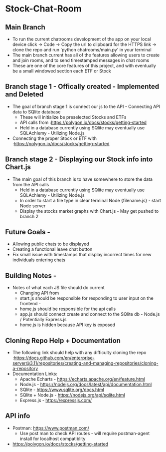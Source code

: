 # Stock-Chat-Room
## Main Branch 
- To run the current chatrooms development of the app on your local device click -> Code -> Copy the url to clipboard for the HTTPS link -> clone the repo and run 'python chatrooms/main.py' in your terminal
- The main branch current has all of the features allowing users to create and join rooms, and to send timestamped messages in chat rooms
- These are one of the core features of this project, and with eventually be a small windowed section each ETF or Stock
## Branch stage 1 - Offically created - Implemented and Deleted
- The goal of branch stage 1 is connect our js to the API - Connecting API data to SQlite database 
    - These will initialize be preselected Stocks and ETFs
    - API calls from :https://polygon.io/docs/stocks/getting-started
    - Held in a database currently using SQlite may eventually use SQLAchlemy - Utilizing Node.js
- Connecting the proper Stock or ETF with :https://polygon.io/docs/stocks/getting-started

## Branch stage 2 - Displaying our Stock info into Chart.js 
- The main goal of this branch is to have somewhere to store the data from  the API calls
    - Held in a database currently using SQlite may eventually use SQLAchlemy - Utilizing Node.js
    - In order to start a file type in clear terminal Node {filename.js} - start Node server
    - Display the stocks market graphs with Chart.js - May get pushed to branch 2

## Future Goals -
- Allowing public chats to be displayed
- Creating a functional leave chat button 
- Fix small issue with timestamps that display incorrect times for new individuals entering chats
## Building Notes - 
- Notes of what each JS file should do current
    - Changing API from  
    - start.js should be responsible for responding to user input on the frontend - 
    - home.js should be responsible for the api calls
    - app.js should connect create and connect to the SQlite db - Node.js / Potentially Express.js
    - home.js is hidden because API key is exposed

## Cloning Repo Help + Documentation
- The following link should help with any difficulty cloning the repo :https://docs.github.com/en/enterprise-server@3.11/repositories/creating-and-managing-repositories/cloning-a-repository
- Documentation Links:
    - Apache Echarts - https://echarts.apache.org/en/feature.html
    - Node.js - https://nodejs.org/docs/latest/api/documentation.html
    - SQlite - https://www.sqlite.org/docs.html
    - SQlite + Node.js - https://nodejs.org/api/sqlite.html  
    - Express.js - https://expressjs.com/

## API info 
- Postman: https://www.postman.com/
    - Use post man to check API routes - will require postman-agent install for localhost compatiblity
- https://polygon.io/docs/stocks/getting-started